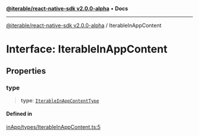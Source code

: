 [**@iterable/react-native-sdk v2.0.0-alpha**](../README.md) • **Docs**

***

[@iterable/react-native-sdk v2.0.0-alpha](../globals.md) / IterableInAppContent

# Interface: IterableInAppContent

## Properties

### type

> **type**: [`IterableInAppContentType`](../enumerations/IterableInAppContentType.md)

#### Defined in

[inApp/types/IterableInAppContent.ts:5](https://github.com/Iterable/react-native-sdk/blob/33a336d972ce3f91e45be0626b4337400455463a/src/inApp/types/IterableInAppContent.ts#L5)
